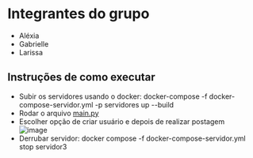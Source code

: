 # Integrantes do grupo  
- Aléxia
- Gabrielle
- Larissa






## Instruções de como executar  
- Subir os servidores usando o docker: docker-compose -f docker-compose-servidor.yml -p servidores up --build
- Rodar o arquivo [main.py](https://github.com/larignclvs/projeto_SD/blob/main/main.py)
- Escolher opção de criar usuário e depois de realizar postagem  
 ![image](https://github.com/user-attachments/assets/a3e679bf-133b-4497-892e-b66eadcaf581)
- Derrubar servidor: docker compose -f docker-compose-servidor.yml stop servidor3
